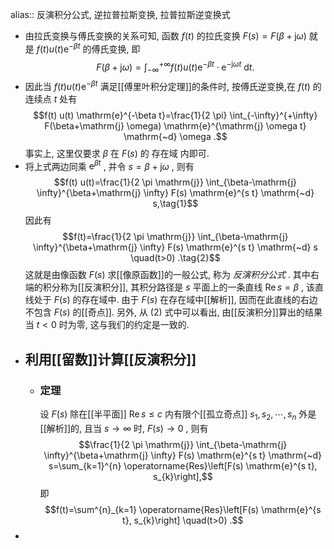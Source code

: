 alias:: 反演积分公式, 逆拉普拉斯变换, 拉普拉斯逆变换式

- 由拉氏变换与傅氏变换的关系可知, 函数  $f(t)$  的拉氏变换  $F(s)=F(\beta+\mathrm{j} \omega)$  就是  $f(t) u(t) \mathrm{e}^{-\beta t}$  的傅氏变换, 即
  $$F(\beta+\mathrm{j} \omega)=\int_{-\infty}^{+\infty} f(t) u(t) \mathrm{e}^{-\beta t} \cdot \mathrm{e}^{-\mathrm{j} \omega t} \mathrm{~d} t .$$
- 因此当  $f(t) u(t) \mathrm{e}^{-\beta t}$  满足[[傅里叶积分定理]]的条件时, 按傅氏逆变换,在  $f(t)$  的连续点  $t$  处有
  $$f(t) u(t) \mathrm{e}^{-\beta t}=\frac{1}{2 \pi} \int_{-\infty}^{+\infty} F(\beta+\mathrm{j} \omega) \mathrm{e}^{\mathrm{j} \omega t} \mathrm{~d} \omega .$$
  事实上, 这里仅要求  $\beta$  在  $F(s)$  的 存在域 内即可.
- 将上式两边同乘  $\mathrm{e}^{\beta t}$ , 并令  $s=\beta+\mathrm{j} \omega$ , 则有
  $$f(t) u(t)=\frac{1}{2 \pi \mathrm{j}} \int_{\beta-\mathrm{j} \infty}^{\beta+\mathrm{j} \infty} F(s) \mathrm{e}^{s t} \mathrm{~d} s,\tag{1}$$
  因此有
  $$f(t)=\frac{1}{2 \pi \mathrm{j}} \int_{\beta-\mathrm{j} \infty}^{\beta+\mathrm{j} \infty} F(s) \mathrm{e}^{s t} \mathrm{~d} s \quad(t>0) .\tag{2}$$
  这就是由像函数  $F(s)$  求[[像原函数]]的一般公式, 称为 *反演积分公式* . 其中右端的积分称为[[反演积分]], 其积分路径是  $s$  平面上的一条直线  $\operatorname{Re} s=\beta$ , 该直线处于  $F(s)$  的存在域中. 
  由于  $F(s)$  在存在域中[[解析]], 因而在此直线的右边不包含  $F(s)$  的[[奇点]]. 
  另外, 从 $(2)$ 式中可以看出, 由[[反演积分]]算出的结果当  $t<0$  时为零, 这与我们的约定是一致的.
- ## 利用[[留数]]计算[[反演积分]]
	- ### 定理
	  设  $F(s)$  除在[[半平面]]  $\operatorname{Re} s \leqslant c$  内有限个[[孤立奇点]]  $s_{1}, s_{2}, \cdots, s_{n}$ 外是[[解析]]的, 且当  $s \rightarrow \infty$  时,  $F(s) \rightarrow 0$ , 则有
	  $$\frac{1}{2 \pi \mathrm{j}} \int_{\beta-\mathrm{j} \infty}^{\beta+\mathrm{j} \infty} F(s) \mathrm{e}^{s t} \mathrm{~d} s=\sum_{k=1}^{n} \operatorname{Res}\left[F(s) \mathrm{e}^{s t}, s_{k}\right],$$
	  即
	  $$f(t)=\sum^{n}_{k=1} \operatorname{Res}\left[F(s) \mathrm{e}^{s t}, s_{k}\right] \quad(t>0) .$$
-